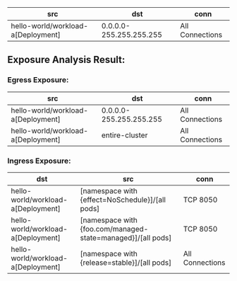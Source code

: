 | src | dst | conn |
|-----|-----|------|
| hello-world/workload-a[Deployment] | 0.0.0.0-255.255.255.255 | All Connections |
## Exposure Analysis Result:
### Egress Exposure:
| src | dst | conn |
|-----|-----|------|
| hello-world/workload-a[Deployment] | 0.0.0.0-255.255.255.255 | All Connections |
| hello-world/workload-a[Deployment] | entire-cluster | All Connections |

### Ingress Exposure:
| dst | src | conn |
|-----|-----|------|
| hello-world/workload-a[Deployment] | [namespace with {effect=NoSchedule}]/[all pods] | TCP 8050 |
| hello-world/workload-a[Deployment] | [namespace with {foo.com/managed-state=managed}]/[all pods] | TCP 8050 |
| hello-world/workload-a[Deployment] | [namespace with {release=stable}]/[all pods] | All Connections |

